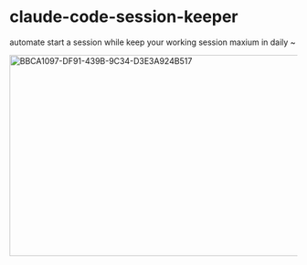 # claude-code-session-keeper
automate start a session while keep your working session maxium in daily ~

<img width="578" height="352" alt="BBCA1097-DF91-439B-9C34-D3E3A924B517" src="https://github.com/user-attachments/assets/e99f3bff-34a7-4371-a016-43c35f90986a" />
